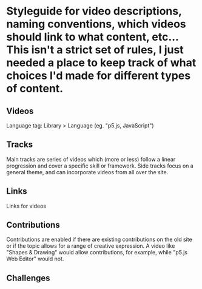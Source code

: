 # Styleguide for video descriptions, naming conventions, which videos should link to what content, etc... This isn't a strict set of rules, I just needed a place to keep track of what choices I'd made for different types of content. 

## Videos

Language tag: Library > Language (eg. "p5.js, JavaScript")

## Tracks

Main tracks are series of videos which (more or less) follow a linear progression and cover a specific skill or framework. Side tracks focus on a general theme, and can incorporate videos from all over the site. 

## Links

Links for videos 

## Contributions

Contributions are enabled if there are existing contributions on the old site or if the topic allows for a range of creative expression. A video like "Shapes & Drawing" would allow contributions, for example, while "p5.js Web Editor" would not.

## Challenges


